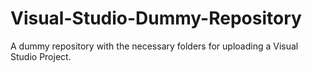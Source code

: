 # Visual-Studio-Dummy-Repository
A dummy repository with the necessary folders for uploading a Visual Studio Project.
